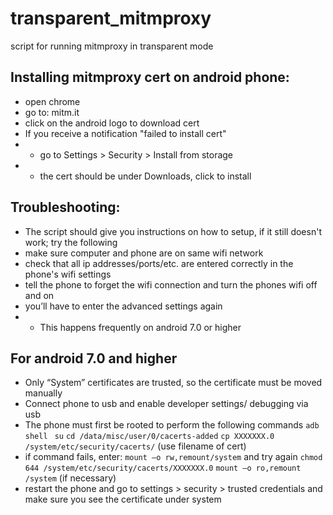 # transparent_mitmproxy
script for running mitmproxy in transparent mode

Installing mitmproxy cert on android phone:
--------------------------

* open chrome
* go to: mitm.it
* click on the android logo to download cert
* If you receive a notification "failed to install cert"
* * go to Settings > Security > Install from storage
* * the cert should be under Downloads, click to install

Troubleshooting:
--------------------------

* The script should give you instructions on how to setup, if it still doesn't work; try the following
* make sure computer and phone are on same wifi network
* check that all ip addresses/ports/etc. are entered correctly in the phone's wifi settings
* tell the phone to forget the wifi connection and turn the phones wifi off and on 
* you’ll have to enter the advanced settings again
* * This happens frequently on android 7.0 or higher


For android 7.0 and higher 
--------------------------

* Only “System” certificates are trusted, so the certificate must be moved manually
* Connect phone to usb and enable developer settings/ debugging via usb
* The phone must first be rooted to perform the following commands
``adb shell ``
``su``
``cd /data/misc/user/0/cacerts-added``
``cp XXXXXXX.0 /system/etc/security/cacerts/`` (use filename of cert)
* if command fails, enter: ``mount –o rw,remount/system`` and try again
``chmod 644 /system/etc/security/cacerts/XXXXXXX.0``
``mount –o ro,remount /system`` (if necessary)
* restart the phone and go to settings > security > trusted credentials and make sure you see the certificate under system
